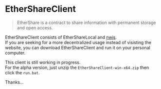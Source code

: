 # EtherShareClient

> EtherShare is a contract to share information with permanent storage and open access.

EtherShareClient consists of EtherShareLocal and [nwjs](https://nwjs.io/).  
If you are seeking for a more decentralized usage instead of visisting the website, you can download EtherShareClient and run it on your personal computer.

This client is still working in progress.  
For the alpha version, just unzip the `EtherShareClient-win-x64.zip` then click the `run.bat`.

Thanks...
